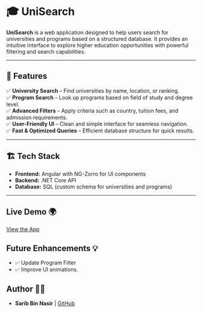 # 🎓 UniSearch  

**UniSearch** is a web application designed to help users search for universities and programs based on a structured database. It provides an intuitive interface to explore higher education opportunities with powerful filtering and search capabilities.  

---

## 🚀 Features  

✅ **University Search** – Find universities by name, location, or ranking.  
✅ **Program Search** – Look up programs based on field of study and degree level.  
✅ **Advanced Filters** – Apply criteria such as country, tuition fees, and admission requirements.  
✅ **User-Friendly UI** – Clean and simple interface for seamless navigation.  
✅ **Fast & Optimized Queries** – Efficient database structure for quick results.  

---

## 🏗️ Tech Stack  

- **Frontend:** Angular with NG-Zorro for UI components  
- **Backend:** .NET Core API  
- **Database:** SQL (custom schema for universities and programs)  

---

## Live Demo 🌍
[View the App](https://deutschzeit.netlify.app/)



## Future Enhancements 💡
- ✅ Update Program Filter 
- ✅ Improve UI animations.

## Author 👨‍💻
- **Sarib Bin Nasir** | [GitHub](https://github.com/sarib-nasir)
